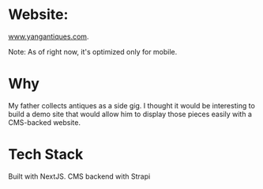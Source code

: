# Website: 
www.yangantiques.com. 

Note: As of right now, it's optimized only for mobile.

# Why

My father collects antiques as a side gig. I thought it would be interesting to build a demo site that would allow him to display those pieces easily with a CMS-backed website.

# Tech Stack
Built with NextJS. CMS backend with Strapi

